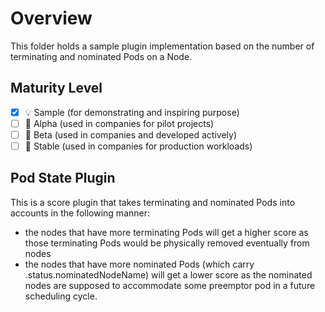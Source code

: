 # Overview

This folder holds a sample plugin implementation based 
on the number of terminating and nominated Pods on a Node.

## Maturity Level

<!-- Check one of the values: Sample, Alpha, Beta, GA -->

- [x] 💡 Sample (for demonstrating and inspiring purpose)
- [ ] 👶 Alpha (used in companies for pilot projects)
- [ ] 👦 Beta (used in companies and developed actively)
- [ ] 👨 Stable (used in companies for production workloads)

## Pod State Plugin

This is a score plugin that takes terminating and nominated Pods into accounts in the following manner:
- the nodes that have more terminating Pods will get a higher score as those terminating Pods would be physically removed eventually from nodes
- the nodes that have more nominated Pods (which carry .status.nominatedNodeName) will get a lower score as the nominated nodes are supposed to accommodate some preemptor pod in a 
future scheduling cycle.
